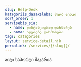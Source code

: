 ```yaml
---
slug: Help-Desk
kategoriis_dasaxeleba: ჰელპ დესკი
sort_order: 1
servisebis_sia:
  - name: დისტანციურად დახმარებ
  - name: ადგილზე დახმარება
tags: categories
layout: service-detail.njk
permalink: /services/{{slug}}/
---
```

აიტი საპორტი მაგარია
